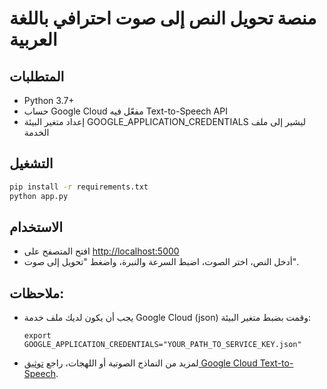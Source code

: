 # منصة تحويل النص إلى صوت احترافي باللغة العربية

## المتطلبات

- Python 3.7+
- حساب Google Cloud مفعّل فيه Text-to-Speech API
- إعداد متغير البيئة GOOGLE_APPLICATION_CREDENTIALS ليشير إلى ملف الخدمة

## التشغيل

```bash
pip install -r requirements.txt
python app.py
```

## الاستخدام

- افتح المتصفح على [http://localhost:5000](http://localhost:5000)
- أدخل النص، اختر الصوت، اضبط السرعة والنبرة، واضغط "تحويل إلى صوت".

## ملاحظات:
- يجب أن يكون لديك ملف خدمة Google Cloud (json) وقمت بضبط متغير البيئة:
  ```
  export GOOGLE_APPLICATION_CREDENTIALS="YOUR_PATH_TO_SERVICE_KEY.json"
  ```
- لمزيد من النماذج الصوتية أو اللهجات، راجع [توثيق Google Cloud Text-to-Speech](https://cloud.google.com/text-to-speech/docs/voices).